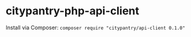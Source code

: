# citypantry-php-api-client

Install via Composer: `composer require "citypantry/api-client 0.1.0"`
